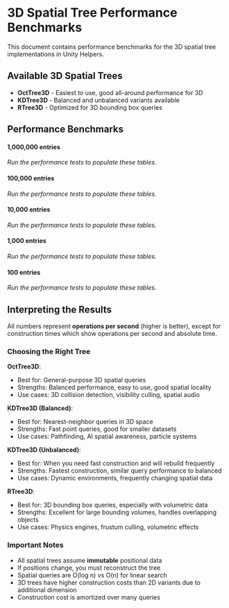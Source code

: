 # 3D Spatial Tree Performance Benchmarks

This document contains performance benchmarks for the 3D spatial tree implementations in Unity Helpers.

## Available 3D Spatial Trees

- **OctTree3D** - Easiest to use, good all-around performance for 3D
- **KDTree3D** - Balanced and unbalanced variants available
- **RTree3D** - Optimized for 3D bounding box queries

## Performance Benchmarks

<!-- SPATIAL_TREE_3D_BENCHMARKS_START -->

<!-- tabs:start -->



#### **1,000,000 entries**



_Run the performance tests to populate these tables._



#### **100,000 entries**



_Run the performance tests to populate these tables._



#### **10,000 entries**



_Run the performance tests to populate these tables._



#### **1,000 entries**



_Run the performance tests to populate these tables._



#### **100 entries**



_Run the performance tests to populate these tables._



<!-- tabs:end -->

<!-- SPATIAL_TREE_3D_BENCHMARKS_END -->

## Interpreting the Results

All numbers represent **operations per second** (higher is better), except for construction times which show operations per second and absolute time.

### Choosing the Right Tree

**OctTree3D**:
- Best for: General-purpose 3D spatial queries
- Strengths: Balanced performance, easy to use, good spatial locality
- Use cases: 3D collision detection, visibility culling, spatial audio

**KDTree3D (Balanced)**:
- Best for: Nearest-neighbor queries in 3D space
- Strengths: Fast point queries, good for smaller datasets
- Use cases: Pathfinding, AI spatial awareness, particle systems

**KDTree3D (Unbalanced)**:
- Best for: When you need fast construction and will rebuild frequently
- Strengths: Fastest construction, similar query performance to balanced
- Use cases: Dynamic environments, frequently changing spatial data

**RTree3D**:
- Best for: 3D bounding box queries, especially with volumetric data
- Strengths: Excellent for large bounding volumes, handles overlapping objects
- Use cases: Physics engines, frustum culling, volumetric effects

### Important Notes

- All spatial trees assume **immutable** positional data
- If positions change, you must reconstruct the tree
- Spatial queries are O(log n) vs O(n) for linear search
- 3D trees have higher construction costs than 2D variants due to additional dimension
- Construction cost is amortized over many queries
